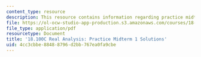 ```yaml
---
content_type: resource
description: This resource contains information regarding practice midterm 1 solutions.
file: https://ol-ocw-studio-app-production.s3.amazonaws.com/courses/18-100c-real-analysis-fall-2012/4cc3cbbe88488796d2bb767ea0fa9cbe_MIT18_100CF12_Solutions.pdf
file_type: application/pdf
resourcetype: Document
title: '18.100C Real Analysis: Practice Midterm 1 Solutions'
uid: 4cc3cbbe-8848-8796-d2bb-767ea0fa9cbe
---
```

